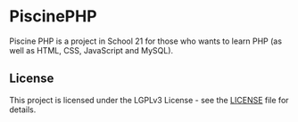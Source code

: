 # PiscinePHP
Piscine PHP is a project in School 21 for those who wants to learn PHP (as well as HTML, CSS, JavaScript and MySQL).
## License
This project is licensed under the LGPLv3 License - see the [LICENSE](https://github.com/IT-Krivoshey/PiscinePHP/blob/master/LICENSE) file for details.
